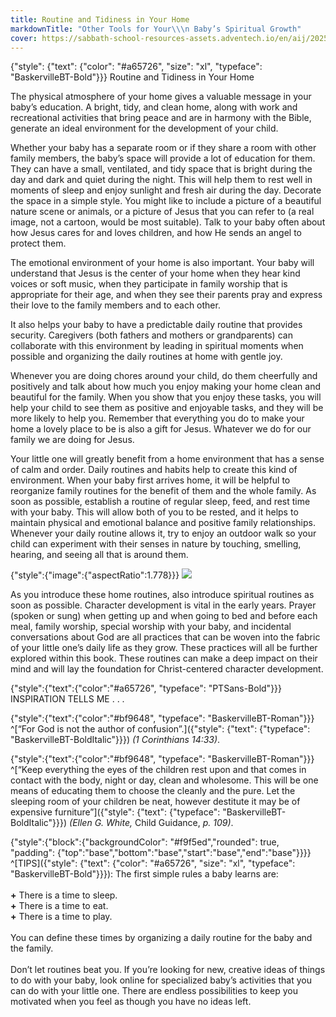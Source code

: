 ```yaml
---
title: Routine and Tidiness in Your Home
markdownTitle: "Other Tools for Your\\\n Baby’s Spiritual Growth"
cover: https://sabbath-school-resources-assets.adventech.io/en/aij/2025-00-bb-pb/part-1-07-other-tools-for-your-babys-spiritual-growth/tools.png
---
```


{"style": {"text": {"color": "#a65726", "size": "xl", "typeface": "BaskervilleBT-Bold"}}}
Routine and Tidiness in Your Home

The physical atmosphere of your home gives a valuable message in your baby’s education. A bright, tidy, and clean home, along with work and recreational activities that bring peace and are in harmony with the Bible, generate an ideal environment for the development of your child.

Whether your baby has a separate room or if they share a room with other family members, the baby’s space will provide a lot of education for them. They can have a small, ventilated, and tidy space that is bright during the day and dark and quiet during the night. This will help them to rest well in moments of sleep and enjoy sunlight and fresh air during the day. Decorate the space in a simple style. You might like to include a picture of a beautiful nature scene or animals, or a picture of Jesus that you can refer to (a real image, not a cartoon, would be most suitable). Talk to your baby often about how Jesus cares for and loves children, and how He sends an angel to protect them.

The emotional environment of your home is also important. Your baby will understand that Jesus is the center of your home when they hear kind voices or soft music, when they participate in family worship that is appropriate for their age, and when they see their parents pray and express their love to the family members and to each other.

It also helps your baby to have a predictable daily routine that provides security. Caregivers (both fathers and mothers or grandparents) can collaborate with this environment by leading in spiritual moments when possible and organizing the daily routines at home with gentle joy.

Whenever you are doing chores around your child, do them cheerfully and positively and talk about how much you enjoy making your home clean and beautiful for the family. When you show that you enjoy these tasks, you will help your child to see them as positive and enjoyable tasks, and they will be more likely to help you. Remember that everything you do to make your home a lovely place to be is also a gift for Jesus. Whatever we do for our family we are doing for Jesus.

Your little one will greatly benefit from a home environment that has a sense of calm and order. Daily routines and habits help to create this kind of environment. When your baby first arrives home, it will be helpful to reorganize family routines for the benefit of them and the whole family. As soon as possible, establish a routine of regular sleep, feed, and rest time with your baby. This will allow both of you to be rested, and it helps to maintain physical and emotional balance and positive family relationships. Whenever your daily routine allows it, try to enjoy an outdoor walk so your child can experiment with their senses in nature by touching, smelling, hearing, and seeing all that is around them.

{"style":{"image":{"aspectRatio":1.778}}}
![](https://sabbath-school-resources-assets.adventech.io/en/aij/2025-00-bb-pb/part-1-07-other-tools-for-your-babys-spiritual-growth/collage-4.png)

As you introduce these home routines, also introduce spiritual routines as soon as possible. Character development is vital in the early years. Prayer (spoken or sung) when getting up and when going to bed and before each meal, family worship, special worship with your baby, and incidental conversations about God are all practices that can be woven into the fabric of your little one’s daily life as they grow. These practices will all be further explored within this book. These routines can make a deep impact on their mind and will lay the foundation for Christ-centered character development.

{"style":{"text":{"color":"#a65726", "typeface": "PTSans-Bold"}}}
INSPIRATION TELLS ME . . .

{"style":{"text":{"color":"#bf9648", "typeface": "BaskervilleBT-Roman"}}}
^[“For God is not the author of confusion”.]({"style": {"text": {"typeface": "BaskervilleBT-BoldItalic"}}}) _(1 Corinthians 14:33)_.

{"style":{"text":{"color":"#bf9648", "typeface": "BaskervilleBT-Roman"}}}
^[“Keep everything the eyes of the children rest upon and that comes in contact with the body, night or day, clean and wholesome. This will be one means of educating them to choose the cleanly and the pure. Let the sleeping room of your children be neat, however destitute it may be of expensive furniture”]({"style": {"text": {"typeface": "BaskervilleBT-BoldItalic"}}}) _(Ellen G. White,_ Child Guidance, _p. 109)_.

{"style":{"block":{"backgroundColor": "#f9f5ed","rounded": true, "padding": {"top":"base","bottom":"base","start":"base","end":"base"}}}}
^[TIPS]({"style": {"text": {"color": "#a65726", "size": "xl", "typeface": "BaskervilleBT-Bold"}}}): The first simple rules a baby learns are:
\
\
**+** There is a time to sleep.\
**+** There is a time to eat.\
**+** There is a time to play.\
\
You can define these times by organizing a daily routine for the baby and the family.\
\
Don’t let routines beat you. If you’re looking for new, creative ideas of things to do with your baby, look online for specialized baby’s activities that you can do with your little one. There are endless possibilities to keep you motivated when you feel as though you have no ideas left.